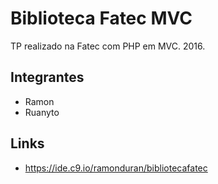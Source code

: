 # Biblioteca Fatec MVC

TP realizado na Fatec com PHP em MVC. 2016.

## Integrantes

- Ramon
- Ruanyto
 
## Links

- https://ide.c9.io/ramonduran/bibliotecafatec